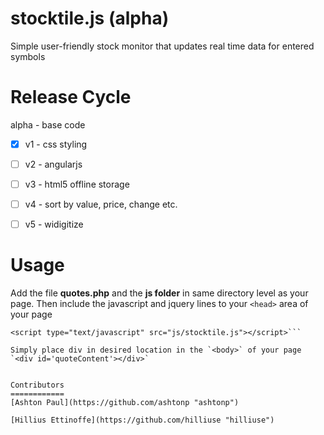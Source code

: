 stocktile.js (alpha)
===================
Simple user-friendly stock monitor that updates real time data for entered symbols


Release Cycle
=============
alpha - base code
- [x] v1 - css styling
- [ ] v2 - angularjs
- [ ] v3 - html5 offline storage
- [ ] v4 - sort by value, price, change etc.
- [ ] v5 - widigitize


Usage
=====
Add the file **quotes.php** and the **js folder** in same directory level as your page. Then include the javascript and jquery lines to your `<head>` area of your page
```<script type="text/javascript" src="http://ajax.googleapis.com/ajax/libs/jquery/1/jquery.min.js"></script>
<script type="text/javascript" src="js/stocktile.js"></script>```
	
Simply place div in desired location in the `<body>` of your page
`<div id='quoteContent'></div>`


Contributors
============
[Ashton Paul](https://github.com/ashtonp "ashtonp")

[Hillius Ettinoffe](https://github.com/hilliuse "hilliuse")